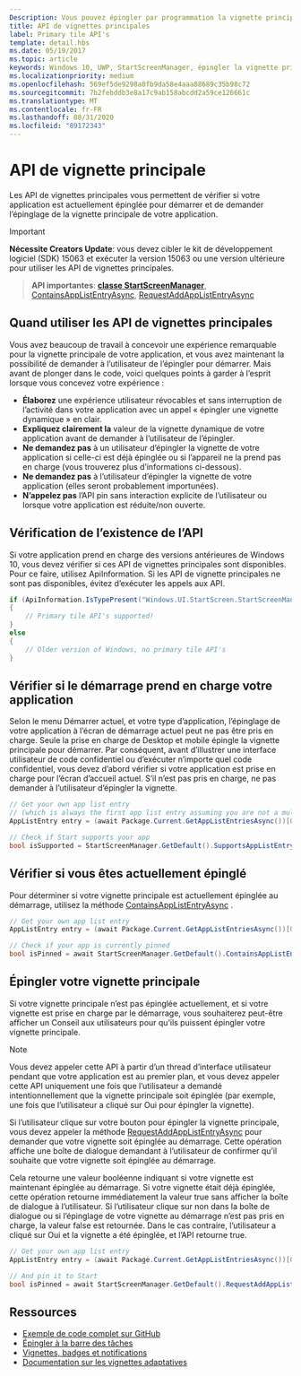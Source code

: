 ```yaml
---
Description: Vous pouvez épingler par programmation la vignette principale de votre propre application pour démarrer, comme vous pouvez épingler des vignettes secondaires. Et vous pouvez vérifier s’il est actuellement épinglé.
title: API de vignettes principales
label: Primary tile API's
template: detail.hbs
ms.date: 05/19/2017
ms.topic: article
keywords: Windows 10, UWP, StartScreenManager, épingler la vignette principale, API de vignettes principales, vérifier si la vignette est épinglée, vignette dynamique
ms.localizationpriority: medium
ms.openlocfilehash: 569ef5de9298a0fb9da58e4aaa88689c35b98c72
ms.sourcegitcommit: 7b2febddb3e8a17c9ab158abcdd2a59ce126661c
ms.translationtype: MT
ms.contentlocale: fr-FR
ms.lasthandoff: 08/31/2020
ms.locfileid: "89172343"
---
```

# <a name="primary-tile-apis"></a>API de vignette principale
 

Les API de vignettes principales vous permettent de vérifier si votre application est actuellement épinglée pour démarrer et de demander l’épinglage de la vignette principale de votre application.

> [!IMPORTANT]
> **Nécessite Creators Update**: vous devez cibler le kit de développement logiciel (SDK) 15063 et exécuter la version 15063 ou une version ultérieure pour utiliser les API de vignettes principales.

> **API importantes**: [**classe StartScreenManager**](/uwp/api/windows.ui.startscreen.startscreenmanager), [ContainsAppListEntryAsync](/uwp/api/windows.ui.startscreen.startscreenmanager#Windows_UI_StartScreen_StartScreenManager_ContainsAppListEntryAsync_Windows_ApplicationModel_Core_AppListEntry_), [RequestAddAppListEntryAsync](/uwp/api/windows.ui.startscreen.startscreenmanager#Windows_UI_StartScreen_StartScreenManager_RequestAddAppListEntryAsync_Windows_ApplicationModel_Core_AppListEntry_)


## <a name="when-to-use-primary-tile-apis"></a>Quand utiliser les API de vignettes principales

Vous avez beaucoup de travail à concevoir une expérience remarquable pour la vignette principale de votre application, et vous avez maintenant la possibilité de demander à l’utilisateur de l’épingler pour démarrer. Mais avant de plonger dans le code, voici quelques points à garder à l’esprit lorsque vous concevez votre expérience :

* **Élaborez** une expérience utilisateur révocables et sans interruption de l’activité dans votre application avec un appel « épingler une vignette dynamique » en clair.
* **Expliquez clairement la** valeur de la vignette dynamique de votre application avant de demander à l’utilisateur de l’épingler.
* **Ne demandez pas** à un utilisateur d’épingler la vignette de votre application si celle-ci est déjà épinglée ou si l’appareil ne la prend pas en charge (vous trouverez plus d’informations ci-dessous).
* **Ne demandez pas** à l’utilisateur d’épingler la vignette de votre application (elles seront probablement importunées).
* **N’appelez pas** l’API pin sans interaction explicite de l’utilisateur ou lorsque votre application est réduite/non ouverte.


## <a name="checking-whether-the-apis-exist"></a>Vérification de l’existence de l’API

Si votre application prend en charge des versions antérieures de Windows 10, vous devez vérifier si ces API de vignettes principales sont disponibles. Pour ce faire, utilisez ApiInformation. Si les API de vignette principales ne sont pas disponibles, évitez d’exécuter les appels aux API.

```csharp
if (ApiInformation.IsTypePresent("Windows.UI.StartScreen.StartScreenManager"))
{
    // Primary tile API's supported!
}
else
{
    // Older version of Windows, no primary tile API's
}
```


## <a name="check-if-start-supports-your-app"></a>Vérifier si le démarrage prend en charge votre application

Selon le menu Démarrer actuel, et votre type d’application, l’épinglage de votre application à l’écran de démarrage actuel peut ne pas être pris en charge. Seule la prise en charge de Desktop et mobile épingle la vignette principale pour démarrer. Par conséquent, avant d’illustrer une interface utilisateur de code confidentiel ou d’exécuter n’importe quel code confidentiel, vous devez d’abord vérifier si votre application est prise en charge pour l’écran d’accueil actuel. S’il n’est pas pris en charge, ne pas demander à l’utilisateur d’épingler la vignette.

```csharp
// Get your own app list entry
// (which is always the first app list entry assuming you are not a multi-app package)
AppListEntry entry = (await Package.Current.GetAppListEntriesAsync())[0];

// Check if Start supports your app
bool isSupported = StartScreenManager.GetDefault().SupportsAppListEntry(entry);
```


## <a name="check-whether-youre-currently-pinned"></a>Vérifier si vous êtes actuellement épinglé

Pour déterminer si votre vignette principale est actuellement épinglée au démarrage, utilisez la méthode [ContainsAppListEntryAsync](/uwp/api/windows.ui.startscreen.startscreenmanager#Windows_UI_StartScreen_StartScreenManager_ContainsAppListEntryAsync_Windows_ApplicationModel_Core_AppListEntry_) .

```csharp
// Get your own app list entry
AppListEntry entry = (await Package.Current.GetAppListEntriesAsync())[0];

// Check if your app is currently pinned
bool isPinned = await StartScreenManager.GetDefault().ContainsAppListEntryAsync(entry);
```


##  <a name="pin-your-primary-tile"></a>Épingler votre vignette principale

Si votre vignette principale n’est pas épinglée actuellement, et si votre vignette est prise en charge par le démarrage, vous souhaiterez peut-être afficher un Conseil aux utilisateurs pour qu’ils puissent épingler votre vignette principale.

> [!NOTE]
> Vous devez appeler cette API à partir d’un thread d’interface utilisateur pendant que votre application est au premier plan, et vous devez appeler cette API uniquement une fois que l’utilisateur a demandé intentionnellement que la vignette principale soit épinglée (par exemple, une fois que l’utilisateur a cliqué sur Oui pour épingler la vignette).

Si l’utilisateur clique sur votre bouton pour épingler la vignette principale, vous devez appeler la méthode [RequestAddAppListEntryAsync](/uwp/api/windows.ui.startscreen.startscreenmanager#Windows_UI_StartScreen_StartScreenManager_RequestAddAppListEntryAsync_Windows_ApplicationModel_Core_AppListEntry_) pour demander que votre vignette soit épinglée au démarrage. Cette opération affiche une boîte de dialogue demandant à l’utilisateur de confirmer qu’il souhaite que votre vignette soit épinglée au démarrage.

Cela retourne une valeur booléenne indiquant si votre vignette est maintenant épinglée au démarrage. Si votre vignette était déjà épinglée, cette opération retourne immédiatement la valeur true sans afficher la boîte de dialogue à l’utilisateur. Si l’utilisateur clique sur non dans la boîte de dialogue ou si l’épinglage de votre vignette au démarrage n’est pas pris en charge, la valeur false est retournée. Dans le cas contraire, l’utilisateur a cliqué sur Oui et la vignette a été épinglée, et l’API retourne true.

```csharp
// Get your own app list entry
AppListEntry entry = (await Package.Current.GetAppListEntriesAsync())[0];

// And pin it to Start
bool isPinned = await StartScreenManager.GetDefault().RequestAddAppListEntryAsync(entry);
```


## <a name="resources"></a>Ressources

* [Exemple de code complet sur GitHub](https://github.com/WindowsNotifications/quickstart-pin-primary-tile)
* [Épingler à la barre des tâches](../pin-to-taskbar.md)
* [Vignettes, badges et notifications](index.md)
* [Documentation sur les vignettes adaptatives](create-adaptive-tiles.md)